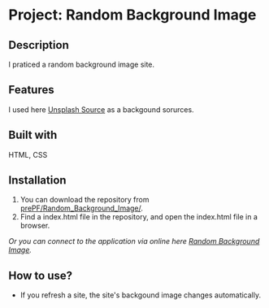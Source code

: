 # Project: Random Background Image

## Description

I praticed a random background image site.

## Features

I used here [Unsplash Source](https://source.unsplash.com/) as a backgound sorurces.

## Built with

HTML, CSS

## Installation

1. You can download the repository from
[prePF/Random_Background_Image/](https://github.com/leiachung41/prePF/tree/master/Random_Background_Image/).
2. Find a index.html file in the repository, and open the index.html file in a browser.

*Or you can connect to the application via online here [Random Background Image](https://leiachung41.github.io/prePF/Random_Background_Image/index.html).*

## How to use?

  - If you refresh a site, the site's backgound image changes automatically.

